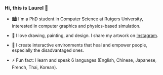 ### Hi, this is Laurel 👋

<!--
**laurelch/laurelch** is a ✨ _special_ ✨ repository because its `README.md` (this file) appears on your GitHub profile.

Here are some ideas to get you started:

- 🔭 I’m currently working on ...
- 🌱 I’m currently learning ...
- 👯 I’m looking to collaborate on ...
- 🤔 I’m looking for help with ...
- 💬 Ask me about ...
- 📫 How to reach me: ...
- 😄 Pronouns: ...
- ⚡ Fun fact: ...
-->

- 🏙️ I'm a PhD student in Computer Science at Rutgers University, interested in computer graphics and physics-based simulation.

- 🎨 I love drawing, painting, and design. I share my artwork on [Instagram](https://www.instagram.com/maverick.laurel/). 

- 🌲 I create interactive environments that heal and empower people, especially the disadvantaged ones.

- ⚡ Fun fact: I learn and speak 6 languages (English, Chinese, Japanese, French, Thai, Korean).
